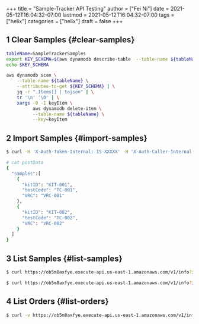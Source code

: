 +++
title = "Sample-Tracker API Testing"
author = ["Fei Ni"]
date = 2021-05-12T16:04:32-07:00
lastmod = 2021-05-12T16:04:32-07:00
tags = ["helix"]
categories = ["helix"]
draft = false
+++

## <span class="section-num">1</span> Clear Samples {#clear-samples}

```bash
tableName=SampleTrackerSamples
export KEY_SCHEMA=$(aws dynamodb describe-table  --table-name ${tableName} | jq -r '.Table.KeySchema[].AttributeName')
echo $KEY_SCHEMA

aws dynamodb scan \
    --table-name ${tableName} \
    --attributes-to-get ${KEY_SCHEMA} | \
    jq -r ".Items[] | tojson" | \
    tr '\n' '\0' | \
    xargs -0 -I keyItem \
          aws dynamodb delete-item \
          --table-name ${tableName} \
          --key=keyItem

```


## <span class="section-num">2</span> Import Samples {#import-samples}

```bash
$ curl -H 'X-Auth-Token-Internal: IS-XXXXX' -H 'X-Auth-Caller-Internal: myhealth-workflow' -H 'Content-Type: application/json' --request POST -d@postData https://ob5m8axfye.execute-api.us-east-1.amazonaws.com/v1/samples

# cat postData
{
  "samples":[
    {
      "kitID": "KIT-001",
      "testCode": "TC-001",
      "VRC": "VRC-001"
    },
    {
      "kitID": "KIT-002",
      "testCode": "TC-002",
      "VRC": "VRC-002"
    }
  ]
}
```


## <span class="section-num">3</span> List Samples {#list-samples}

```bash
$ curl https://ob5m8axfye.execute-api.us-east-1.amazonaws.com/v1/info?info_type=sample&state=pending

$ curl https://ob5m8axfye.execute-api.us-east-1.amazonaws.com/v1/info?info_type=sample&samleID=XXX&coID=XXX
```


## <span class="section-num">4</span> List Orders {#list-orders}

```bash
$ curl -v https://ob5m8axfye.execute-api.us-east-1.amazonaws.com/v1/info?info_type=order
```

